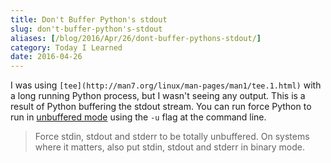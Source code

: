```yaml
---
title: Don't Buffer Python's stdout
slug: don't-buffer-python's-stdout
aliases: [/blog/2016/Apr/26/dont-buffer-pythons-stdout/]
category: Today I Learned
date: 2016-04-26
---
```


I was using `[tee](http://man7.org/linux/man-pages/man1/tee.1.html)` with a long running Python process, but I wasn't seeing any output. This is a result of Python buffering the stdout stream. You can run force Python to run in [unbuffered mode](https://docs.python.org/2/using/cmdline.html#cmdoption-u) using the `-u` flag at the command line.

> Force stdin, stdout and stderr to be totally unbuffered. On systems where it matters, also put stdin, stdout and stderr in binary mode.


